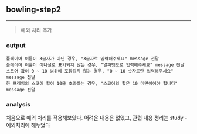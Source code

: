 ## bowling-step2
---

> 예외 처리 추가

### output
```
플레이어 이름이 3글자가 아닌 경우, "3글자로 입력해주세요" message 전달
플레이어 이름이 이니셜로 표기되지 않는 경우, "알파벳으로 입력해주세요" message 전달
스코어 값이 0 ~ 10 범위에 포함되지 않는 경우, "0 ~ 10 숫자로만 입력해주세요" message 전달
한 프레임의 스코어 합이 10을 초과하는 경우, "스코어의 합은 10 미만이어야 합니다" message 전달
```

### analysis

처음으로 예외 처리를 적용해보았다. 어려운 내용은 없었고, 관련 내용 정리는 study - 예외처리에 해두었다
